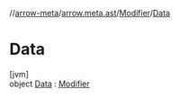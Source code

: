 //[arrow-meta](../../../../index.md)/[arrow.meta.ast](../../index.md)/[Modifier](../index.md)/[Data](index.md)

# Data

[jvm]\
object [Data](index.md) : [Modifier](../index.md)
